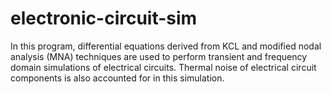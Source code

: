 # electronic-circuit-sim

In this program, differential equations derived from KCL and modified nodal analysis (MNA) techniques are used to perform transient and frequency domain simulations of electrical circuits. Thermal noise of electrical circuit components is also accounted for in this simulation.

